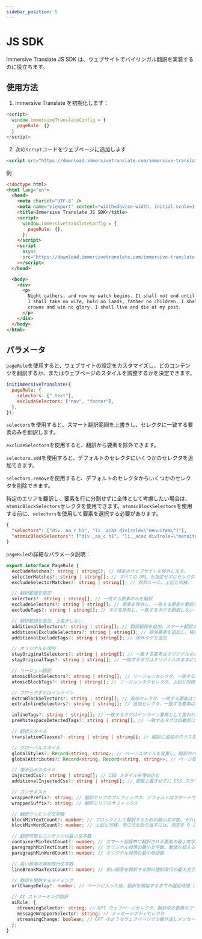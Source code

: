 ```yaml
---
sidebar_position: 5
---
```


# JS SDK

Immersive Translate JS SDK は、ウェブサイトでバイリンガル翻訳を実装するのに役立ちます。

## 使用方法

1. Immersive Translate を初期化します：

```js
<script>
  window.immersiveTranslateConfig = {
    pageRule: {}
  }
</script>
```

2. 次の`script`コードをウェブページに追加します

```html
<script src="https://download.immersivetranslate.com/immersive-translate-sdk-latest.js"></script>
```

例

```html
<!doctype html>
<html lang="en">
  <head>
    <meta charset="UTF-8" />
    <meta name="viewport" content="width=device-width, initial-scale=1.0" />
    <title>Immersive Translate JS SDK</title>
    <script>
      window.immersiveTranslateConfig = {
        pageRule: {},
      };
    </script>
    <script
      async
      src="https://download.immersivetranslate.com/immersive-translate-sdk-latest.js"
    ></script>
  </head>

  <body>
    <div>
      <p>
        Night gathers, and now my watch begins. It shall not end until my death.
        I shall take no wife, hold no lands, father no children. I shall wear no
        crowns and win no glory. I shall live and die at my post.
      </p>
    </div>
  </body>
</html>
```

## パラメータ

`pageRule`を使用すると、ウェブサイトの設定をカスタマイズし、どのコンテンツを翻訳するか、またはウェブページのスタイルを調整するかを決定できます。

```js
initImmersiveTranslate({
  pageRule: {
    selectors: [".text"],
    excludeSelectors: ["nav", "footer"],
  },
});
```

`selectors`を使用すると、スマート翻訳範囲を上書きし、セレクタに一致する要素のみを翻訳します。

`excludeSelectors`を使用すると、翻訳から要素を除外できます。

`selectors.add`を使用すると、デフォルトのセレクタにいくつかのセレクタを追加できます。

`selectors.remove`を使用すると、デフォルトのセレクタからいくつかのセレクタを削除できます。

特定のエリアを翻訳し、要素を行に分割せずに全体として考慮したい場合は、`atomicBlockSelectors`セレクタを使用できます。`atomicBlockSelectors`を使用する前に、`selectors`を使用して要素を選択する必要があります。

```json
{
  "selectors": ["div._aa_c h1", "li._acaz div[role=\"menuitem\"]"],
  "atomicBlockSelectors": ["div._aa_c h1", "li._acaz div[role=\"menuitem\"]"]
}
```

`pageRule`の詳細なパラメータ説明：

```typescript
export interface PageRule {
  excludeMatches?: string | string[]; // 特定のウェブサイトを除外します。
  selectorMatches?: string | string[]; // すべての URL を指定せずにセレクタを使用して一致させます。
  excludeSelectorMatches?: string | string[]; // 除外ルール、上記と同様。

  // 翻訳範囲を指定
  selectors?: string | string[]; // 一致する要素のみを翻訳
  excludeSelectors?: string | string[]; // 要素を除外し、一致する要素を翻訳しない
  excludeTags?: string | string[]; // タグを除外し、一致するタグを翻訳しない

  // 翻訳範囲を追加、上書きしない
  additionalSelectors?: string | string[]; // 翻訳範囲を追加。スマート翻訳エリアに翻訳位置を追加。
  additionalExcludeSelectors?: string | string[]; // 除外要素を追加し、特定の位置でスマート翻訳を防止。
  additionalExcludeTags?: string | string[]; // 除外タグを追加

  // オリジナルを保持
  stayOriginalSelectors?: string | string[]; // 一致する要素はオリジナルのままになります。フォーラムウェブサイトのタグによく使用されます。
  stayOriginalTags?: string | string[]; // 一致するタグはオリジナルのままになります。例えば `code`

  // リージョン翻訳
  atomicBlockSelectors?: string | string[]; // リージョンセレクタ、一致する要素は全体として考慮され、セグメントに分割されません
  atomicBlockTags?: string | string[]; // リージョンタグセレクタ、上記と同様

  // ブロックまたはインライン
  extraBlockSelectors?: string | string[]; // 追加セレクタ、一致する要素はブロック要素として扱われ、1 行を占有します。
  extraInlineSelectors?: string | string[]; // 追加セレクタ、一致する要素はインライン要素として扱われます。

  inlineTags?: string | string[]; // 一致するタグはインライン要素として扱われます
  preWhitespaceDetectedTags?: string | string[]; // 一致するタグは自動的に行を折り返します

  // 翻訳スタイル
  translationClasses?: string | string | string[]; // 翻訳に追加のクラスを追加

  // グローバルスタイル
  globalStyles?: Record<string, string>; // ページスタイルを変更し、翻訳がページの乱れを引き起こす場合に便利です。
  globalAttributes?: Record<string, Record<string, string>>; // ページ要素の属性を変更

  // 埋め込みスタイル
  injectedCss?: string | string[]; // CSS スタイルを埋め込む
  additionalInjectedCss?: string | string[]; // 直接上書きせずに CSS スタイルを追加。

  // コンテキスト
  wrapperPrefix?: string; // 翻訳エリアのプレフィックス、デフォルトはスマートで、文字数に基づいて行を折り返すかどうかを決定します。
  wrapperSuffix?: string; // 翻訳エリアのサフィックス

  // 翻訳ラッピング文字数
  blockMinTextCount?: number; // ブロックとして翻訳するための最小文字数、それ以外の場合、翻訳はインライン要素になります。
  blockMinWordCount?: number; // 上記と同様。常に行を折り返すには、両方を 0 に設定します。

  // 翻訳可能なコンテンツの最小文字数
  containerMinTextCount?: number; // スマート認識中に翻訳される要素の最小文字数、デフォルトは 18
  paragraphMinTextCount?: number; // オリジナル段落の最小文字数、数値を超えるコンテンツは翻訳されます
  paragraphMinWordCount?: number; // オリジナル段落の最小単語数

  // 長い段落の強制改行文字数
  lineBreakMaxTextCount?: number; // 長い段落を翻訳する際の強制改行の最大文字数。

  // 翻訳を開始するタイミング
  urlChangeDelay?: number; // ページに入った後、翻訳を開始するまでの遅延時間（ミリ秒）。デフォルトは 250ms で、ウェブページの初期化を待ちます。

  // AI ストリーミング翻訳
  aiRule: {
    streamingSelector: string; // GPT ウェブページセレクタ、翻訳中の要素をマーク
    messageWrapperSelector: string; // メッセージボディセレクタ
    streamingChange: boolean; // GPT のようなウェブページでの繰り返しメッセージのインクリメンタルまたはフルアップデート。GPT はインクリメンタル
  };
}
```
